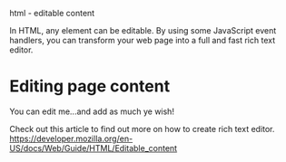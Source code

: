 html - editable content

In HTML, any element can be editable. By using some JavaScript event handlers, you can transform your web page into a full and fast rich text editor.

<h1>Editing page content</h1>

<div contenteditable>
You can edit me...and add as much ye wish!
</div>

Check out this article to find out more on how to create rich text editor.  
https://developer.mozilla.org/en-US/docs/Web/Guide/HTML/Editable_content
